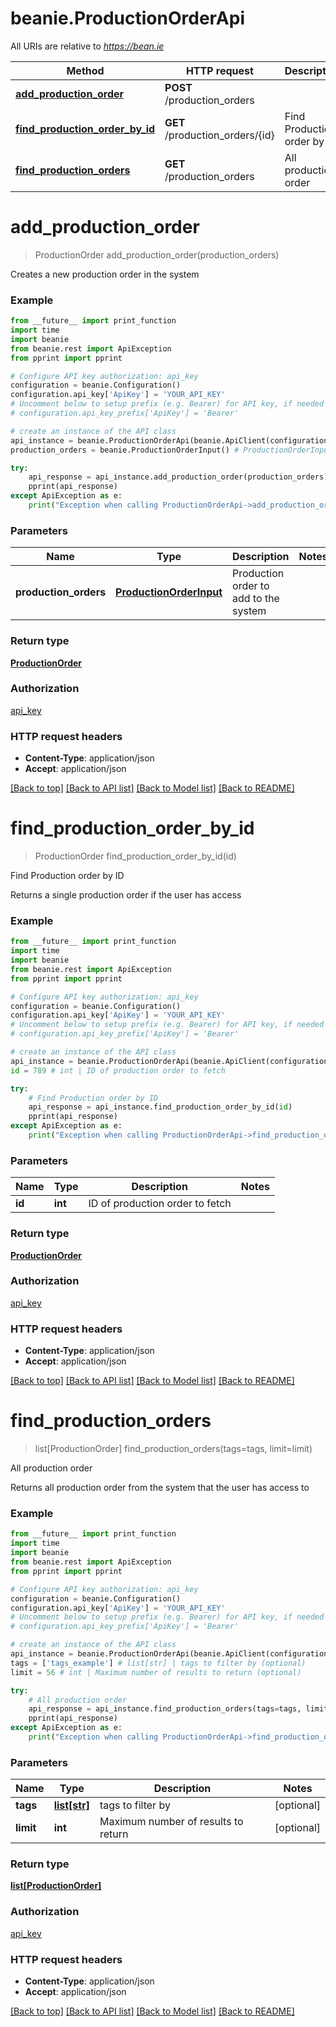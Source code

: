 # beanie.ProductionOrderApi

All URIs are relative to *https://bean.ie*

Method | HTTP request | Description
------------- | ------------- | -------------
[**add_production_order**](ProductionOrderApi.md#add_production_order) | **POST** /production_orders | 
[**find_production_order_by_id**](ProductionOrderApi.md#find_production_order_by_id) | **GET** /production_orders/{id} | Find Production order by ID
[**find_production_orders**](ProductionOrderApi.md#find_production_orders) | **GET** /production_orders | All production order


# **add_production_order**
> ProductionOrder add_production_order(production_orders)



Creates a new production order in the system

### Example
```python
from __future__ import print_function
import time
import beanie
from beanie.rest import ApiException
from pprint import pprint

# Configure API key authorization: api_key
configuration = beanie.Configuration()
configuration.api_key['ApiKey'] = 'YOUR_API_KEY'
# Uncomment below to setup prefix (e.g. Bearer) for API key, if needed
# configuration.api_key_prefix['ApiKey'] = 'Bearer'

# create an instance of the API class
api_instance = beanie.ProductionOrderApi(beanie.ApiClient(configuration))
production_orders = beanie.ProductionOrderInput() # ProductionOrderInput | Production order to add to the system

try:
    api_response = api_instance.add_production_order(production_orders)
    pprint(api_response)
except ApiException as e:
    print("Exception when calling ProductionOrderApi->add_production_order: %s\n" % e)
```

### Parameters

Name | Type | Description  | Notes
------------- | ------------- | ------------- | -------------
 **production_orders** | [**ProductionOrderInput**](ProductionOrderInput.md)| Production order to add to the system | 

### Return type

[**ProductionOrder**](ProductionOrder.md)

### Authorization

[api_key](../README.md#api_key)

### HTTP request headers

 - **Content-Type**: application/json
 - **Accept**: application/json

[[Back to top]](#) [[Back to API list]](../README.md#documentation-for-api-endpoints) [[Back to Model list]](../README.md#documentation-for-models) [[Back to README]](../README.md)

# **find_production_order_by_id**
> ProductionOrder find_production_order_by_id(id)

Find Production order by ID

Returns a single production order if the user has access

### Example
```python
from __future__ import print_function
import time
import beanie
from beanie.rest import ApiException
from pprint import pprint

# Configure API key authorization: api_key
configuration = beanie.Configuration()
configuration.api_key['ApiKey'] = 'YOUR_API_KEY'
# Uncomment below to setup prefix (e.g. Bearer) for API key, if needed
# configuration.api_key_prefix['ApiKey'] = 'Bearer'

# create an instance of the API class
api_instance = beanie.ProductionOrderApi(beanie.ApiClient(configuration))
id = 789 # int | ID of production order to fetch

try:
    # Find Production order by ID
    api_response = api_instance.find_production_order_by_id(id)
    pprint(api_response)
except ApiException as e:
    print("Exception when calling ProductionOrderApi->find_production_order_by_id: %s\n" % e)
```

### Parameters

Name | Type | Description  | Notes
------------- | ------------- | ------------- | -------------
 **id** | **int**| ID of production order to fetch | 

### Return type

[**ProductionOrder**](ProductionOrder.md)

### Authorization

[api_key](../README.md#api_key)

### HTTP request headers

 - **Content-Type**: application/json
 - **Accept**: application/json

[[Back to top]](#) [[Back to API list]](../README.md#documentation-for-api-endpoints) [[Back to Model list]](../README.md#documentation-for-models) [[Back to README]](../README.md)

# **find_production_orders**
> list[ProductionOrder] find_production_orders(tags=tags, limit=limit)

All production order

Returns all production order from the system that the user has access to

### Example
```python
from __future__ import print_function
import time
import beanie
from beanie.rest import ApiException
from pprint import pprint

# Configure API key authorization: api_key
configuration = beanie.Configuration()
configuration.api_key['ApiKey'] = 'YOUR_API_KEY'
# Uncomment below to setup prefix (e.g. Bearer) for API key, if needed
# configuration.api_key_prefix['ApiKey'] = 'Bearer'

# create an instance of the API class
api_instance = beanie.ProductionOrderApi(beanie.ApiClient(configuration))
tags = ['tags_example'] # list[str] | tags to filter by (optional)
limit = 56 # int | Maximum number of results to return (optional)

try:
    # All production order
    api_response = api_instance.find_production_orders(tags=tags, limit=limit)
    pprint(api_response)
except ApiException as e:
    print("Exception when calling ProductionOrderApi->find_production_orders: %s\n" % e)
```

### Parameters

Name | Type | Description  | Notes
------------- | ------------- | ------------- | -------------
 **tags** | [**list[str]**](str.md)| tags to filter by | [optional] 
 **limit** | **int**| Maximum number of results to return | [optional] 

### Return type

[**list[ProductionOrder]**](ProductionOrder.md)

### Authorization

[api_key](../README.md#api_key)

### HTTP request headers

 - **Content-Type**: application/json
 - **Accept**: application/json

[[Back to top]](#) [[Back to API list]](../README.md#documentation-for-api-endpoints) [[Back to Model list]](../README.md#documentation-for-models) [[Back to README]](../README.md)

